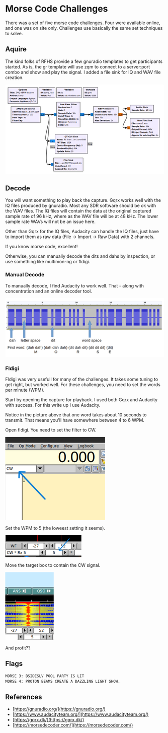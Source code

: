# Morse Code Challenges

There was a set of five morse code challenges. Four were available online, and one was on site only. Challenges use basically the same set techniques to solve.

## Aquire

The kind folks of RFHS provide a few gnuradio templates to get participants started. As is, the gr template will use zqm to connect to a server:port combo and show and play the signal. I added a file sink for IQ and WAV file creation.

![gnuradio morse](gnuradio_morse.png)

## Decode

You will want something to play back the capture. Gqrx works well with the IQ files produced by gnuradio. Most any SDR software should be ok with the WAV files. The IQ files will contain the data at the original captured sample rate of 96 kHz, where as the WAV file will be at 48 kHz. The lower sample rate WAVs will not be an issue here.

Other than Gqrx for the IQ files, Audacity can handle the IQ files, just have to import them as raw data (File -> Import -> Raw Data) with 2 channels.

If you know morse code, excellent!

Otherwise, you can manually decode the dits and dahs by inspection, or use something like multimon-ng or fldigi.

### Manual Decode

To manually decode, I find Audacity to work well. That - along with concentration and an online decoder tool.

![morse decode example](morse_decode_example.png)

### Fldigi

Fldigi was very usefull for many of the challenges. It takes some tuning to get right, but worked well.  For these challenges, you need to set the words per minute (WPM).

Start by opening the capture for playback. I used both Gqrx and Audacity with success. For this write up I use Audacity.

Notice in the picture above that one word takes about 10 seconds to transmit. That means you'll have somewhere between 4 to 6 WPM.

Open fldigi. You need to set the filter to CW.

![fldigi CW mode](fldigi_cw_mode.png)

Set the WPM to 5 (the loweest setting it seems).

![fldigi 5 WPM](fldigi_wpm.png)

Move the target box to contain the CW signal.

![fldigi signal](fldigi_signal.png)

And profit??

## Flags

```bash
MORSE 3: BSIDESLV POOL PARTY IS LIT 
MORSE 4: PROTON BEAMS CREATE A DAZZLING LIGHT SHOW. 
```

## References

- [https://gnuradio.org/](https://gnuradio.org/)
- [https://www.audacityteam.org/](https://www.audacityteam.org/)
- [https://gqrx.dk/](https://gqrx.dk/)
- [https://morsedecoder.com/](https://morsedecoder.com/)
